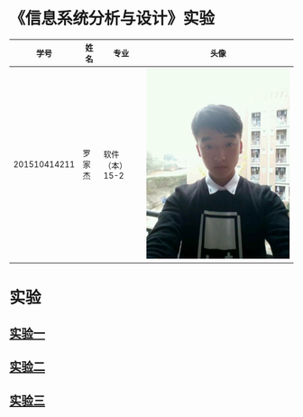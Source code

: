 # 《信息系统分析与设计》实验

| 学号           | 姓名   | 专业        | 头像                          |
| ------------ | ---- | --------- | --------------------------- |
| 201510414211 | 罗家杰  | 软件（本）15-2 | ![touxiang](./touxiang.jpg) |



# 实验

## [实验一](./test1/README.md)

## [实验二](./test2/README.md)

## [实验三](./test3/README.md)